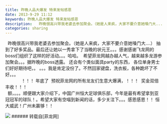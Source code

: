 ```yaml
---
title: 昨晚人品大爆发 特来发帖感恩
date: 2013-9-29 11:12
keywords: 昨晚人品大爆发 特来发帖感恩
description:   昨晚很高兴带我老婆去参加聚会。（她是人来疯，大家不要介意她嗓门大....） 抽到了好多奖品。最后还让她以一秀拿下了当晚的状元王。。。感谢感谢飞龙网的boss们组织了这样的好活动。。。哈哈。  希望菲龙网越办越人气，越来越多龙游参加聚会。。。据昨晚的boss透露。 还会有个类似面具party的东西， 各位单身男士们好好期待吧，。 。。。我是肯定没份了。不然回家键盘，洗衣板，各种跪坏了不好。。。             ！！！ 年底了  预祝菲龙网的所有龙友们生意大爆满，！！！  奖金双倍丰收！！！   额，。。。顺便跟大家介绍下，中国广州恒大足球俱乐部，今年是最有希望拿到亚冠冠军的球队！。希望大家有空喵到新闻的话，多少关注下。。。感恩感恩！！ 恒大威武！广州未赢够！！
categories: sharing
---
```

<td class="t_f" id="postmessage_55682">

  昨晚很高兴带我老婆去参加聚会。（她是人来疯，大家不要介意她嗓门大....） 抽到了好多奖品。最后还让她以一秀拿下了当晚的状元王。。。感谢感谢飞龙网的boss们组织了这样的好活动。。。哈哈。  希望菲龙网越办越人气，越来越多龙游参加聚会。。。据昨晚的boss透露。 还会有个类似面具party的东西， 各位单身男士们好好期待吧，。 。。。我是肯定没份了。不然回家键盘，洗衣板，各种跪坏了不好。。。<br/>
             ！！！ 年底了  预祝菲龙网的所有龙友们生意大爆满，！！！  奖金双倍丰收！！！ <br/>
  额，。。。顺便跟大家介绍下，中国广州恒大足球俱乐部，今年是最有希望拿到亚冠冠军的球队！。希望大家有空喵到新闻的话，多少关注下。。。感恩感恩！！ 恒大威武！广州未赢够！！

<img aid="21941" data-cf-modified-a0a198a97baca37e64ff6d30-="" file="data/attachment/forum/201309/29/111105cwaj65vckaffiar4.jpg.thumb.jpg" id="aimg_21941" inpost="1" onclick="" onmouseover="" src="http://www.flw.ph/data/attachment/forum/201309/29/111105cwaj65vckaffiar4.jpg" style="cursor:pointer" zoomfile="data/attachment/forum/201309/29/111105cwaj65vckaffiar4.jpg"/>


</td>
###### 转载自[菲龙网]